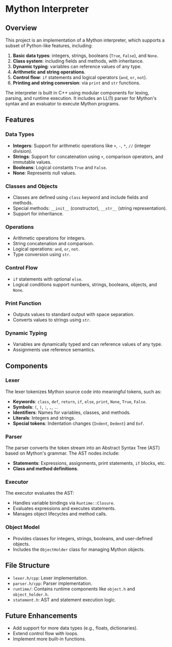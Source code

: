 # Mython Interpreter

## Overview
This project is an implementation of a Mython interpreter, which supports a subset of Python-like features, including:

1. **Basic data types**: integers, strings, booleans (`True`, `False`), and `None`.
2. **Class system**: including fields and methods, with inheritance.
3. **Dynamic typing**: variables can reference values of any type.
4. **Arithmetic and string operations**.
5. **Control flow**: `if` statements and logical operators (`and`, `or`, `not`).
6. **Printing and string conversion**: via `print` and `str` functions.

The interpreter is built in C++ using modular components for lexing, parsing, and runtime execution. It includes an LL(1) parser for Mython's syntax and an evaluator to execute Mython programs.

## Features

### Data Types
- **Integers**: Support for arithmetic operations like `+`, `-`, `*`, `//` (integer division).
- **Strings**: Support for concatenation using `+`, comparison operators, and immutable values.
- **Booleans**: Logical constants `True` and `False`.
- **None**: Represents null values.

### Classes and Objects
- Classes are defined using `class` keyword and include fields and methods.
- Special methods: `__init__` (constructor), `__str__` (string representation).
- Support for inheritance.

### Operations
- Arithmetic operations for integers.
- String concatenation and comparison.
- Logical operations: `and`, `or`, `not`.
- Type conversion using `str`.

### Control Flow
- `if` statements with optional `else`.
- Logical conditions support numbers, strings, booleans, objects, and `None`.

### Print Function
- Outputs values to standard output with space separation.
- Converts values to strings using `str`.

### Dynamic Typing
- Variables are dynamically typed and can reference values of any type.
- Assignments use reference semantics.

## Components

### Lexer
The lexer tokenizes Mython source code into meaningful tokens, such as:
- **Keywords**: `class`, `def`, `return`, `if`, `else`, `print`, `None`, `True`, `False`.
- **Symbols**: `(`, `)`, `:`, `,`, `.`.
- **Identifiers**: Names for variables, classes, and methods.
- **Literals**: Integers and strings.
- **Special tokens**: Indentation changes (`Indent`, `Dedent`) and `Eof`.

### Parser
The parser converts the token stream into an Abstract Syntax Tree (AST) based on Mython's grammar. The AST nodes include:
- **Statements**: Expressions, assignments, print statements, `if` blocks, etc.
- **Class and method definitions**.

### Executor
The executor evaluates the AST:
- Handles variable bindings via `Runtime::Closure`.
- Evaluates expressions and executes statements.
- Manages object lifecycles and method calls.

### Object Model
- Provides classes for integers, strings, booleans, and user-defined objects.
- Includes the `ObjectHolder` class for managing Mython objects.

## File Structure
- `lexer.h/cpp`: Lexer implementation.
- `parser.h/cpp`: Parser implementation.
- `runtime/`: Contains runtime components like `object.h` and `object_holder.h`.
- `statement.h`: AST and statement execution logic.

## Future Enhancements
- Add support for more data types (e.g., floats, dictionaries).
- Extend control flow with loops.
- Implement more built-in functions.
